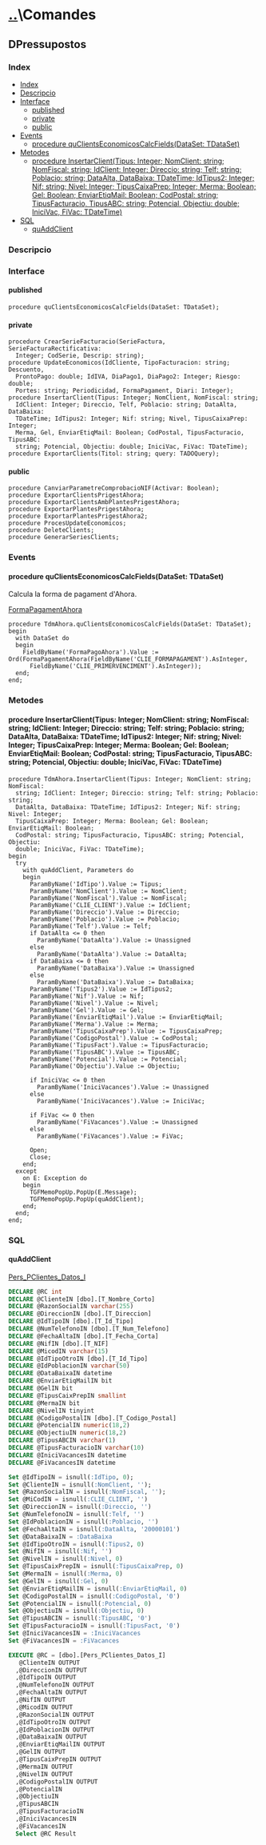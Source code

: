# [..](..)\Comandes

## DPressupostos

### Index

- [Index](#index)
- [Descripcio](#descripcio)
- [Interface](#interface)
  - [published](#published)
  - [private](#private)
  - [public](#public)
- [Events](#events)
  - [procedure quClientsEconomicosCalcFields(DataSet: TDataSet)](#procedure-quclientseconomicoscalcfieldsdataset-tdataset)
- [Metodes](#metodes)
  - [procedure InsertarClient(Tipus: Integer; NomClient: string; NomFiscal: string; IdClient: Integer; Direccio: string; Telf: string; Poblacio: string; DataAlta, DataBaixa: TDateTime; IdTipus2: Integer; Nif: string; Nivel: Integer; TipusCaixaPrep: Integer; Merma: Boolean; Gel: Boolean; EnviarEtiqMail: Boolean; CodPostal: string; TipusFacturacio, TipusABC: string; Potencial, Objectiu: double; IniciVac, FiVac: TDateTime)](#procedure-insertarclienttipus-integer-nomclient-string-nomfiscal-string-idclient-integer-direccio-string-telf-string-poblacio-string-dataalta-databaixa-tdatetime-idtipus2-integer-nif-string-nivel-integer-tipuscaixaprep-integer-merma-boolean-gel-boolean-enviaretiqmail-boolean-codpostal-string-tipusfacturacio-tipusabc-string-potencial-objectiu-double-inicivac-fivac-tdatetime)
- [SQL](#sql)
  - [quAddClient](#quaddclient)

### Descripcio

### Interface

#### published

```Delphi
procedure quClientsEconomicosCalcFields(DataSet: TDataSet);
```

#### private

```Delphi
procedure CrearSerieFacturacio(SerieFactura, SerieFacturaRectificativa:
  Integer; CodSerie, Descrip: string);
procedure UpdateEconomicos(IdCliente, TipoFacturacion: string; Descuento,
  ProntoPago: double; IdIVA, DiaPago1, DiaPago2: Integer; Riesgo: double;
  Portes: string; Periodicidad, FormaPagament, Diari: Integer);
procedure InsertarClient(Tipus: Integer; NomClient, NomFiscal: string;
  IdClient: Integer; Direccio, Telf, Poblacio: string; DataAlta, DataBaixa:
  TDateTime; IdTipus2: Integer; Nif: string; Nivel, TipusCaixaPrep: Integer;
  Merma, Gel, EnviarEtiqMail: Boolean; CodPostal, TipusFacturacio, TipusABC:
  string; Potencial, Objectiu: double; IniciVac, FiVac: TDateTime);
procedure ExportarClients(Titol: string; query: TADOQuery);
```

#### public

```Delphi
procedure CanviarParametreComprobacioNIF(Activar: Boolean);
procedure ExportarClientsPrigestAhora;
procedure ExportarClientsAmbPlantesPrigestAhora;
procedure ExportarPlantesPrigestAhora;
procedure ExportarPlantesPrigestAhora2;
procedure ProcesUpdateEconomicos;
procedure DeleteClients;
procedure GenerarSeriesClients;
```

### Events

#### procedure quClientsEconomicosCalcFields(DataSet: TDataSet)

Calcula la forma de pagament d'Ahora.

[FormaPagamentAhora][funcFormaPagamentAhora]

```Delphi
procedure TdmAhora.quClientsEconomicosCalcFields(DataSet: TDataSet);
begin
  with DataSet do
  begin
    FieldByName('FormaPagoAhora').Value := Ord(FormaPagamentAhora(FieldByName('CLIE_FORMAPAGAMENT').AsInteger,
      FieldByName('CLIE_PRIMERVENCIMENT').AsInteger));
  end;
end;
```

### Metodes

#### procedure InsertarClient(Tipus: Integer; NomClient: string; NomFiscal: string; IdClient: Integer; Direccio: string; Telf: string; Poblacio: string; DataAlta, DataBaixa: TDateTime; IdTipus2: Integer; Nif: string; Nivel: Integer; TipusCaixaPrep: Integer; Merma: Boolean; Gel: Boolean; EnviarEtiqMail: Boolean; CodPostal: string; TipusFacturacio, TipusABC: string; Potencial, Objectiu: double; IniciVac, FiVac: TDateTime)

```Delphi
procedure TdmAhora.InsertarClient(Tipus: Integer; NomClient: string; NomFiscal:
  string; IdClient: Integer; Direccio: string; Telf: string; Poblacio: string;
  DataAlta, DataBaixa: TDateTime; IdTipus2: Integer; Nif: string; Nivel: Integer;
  TipusCaixaPrep: Integer; Merma: Boolean; Gel: Boolean; EnviarEtiqMail: Boolean;
  CodPostal: string; TipusFacturacio, TipusABC: string; Potencial, Objectiu:
  double; IniciVac, FiVac: TDateTime);
begin
  try
    with quAddClient, Parameters do
    begin
      ParamByName('IdTipo').Value := Tipus;
      ParamByName('NomClient').Value := NomClient;
      ParamByName('NomFiscal').Value := NomFiscal;
      ParamByName('CLIE_CLIENT').Value := IdClient;
      ParamByName('Direccio').Value := Direccio;
      ParamByName('Poblacio').Value := Poblacio;
      ParamByName('Telf').Value := Telf;
      if DataAlta <= 0 then
        ParamByName('DataAlta').Value := Unassigned
      else
        ParamByName('DataAlta').Value := DataAlta;
      if DataBaixa <= 0 then
        ParamByName('DataBaixa').Value := Unassigned
      else
        ParamByName('DataBaixa').Value := DataBaixa;
      ParamByName('Tipus2').Value := IdTipus2;
      ParamByName('Nif').Value := Nif;
      ParamByName('Nivel').Value := Nivel;
      ParamByName('Gel').Value := Gel;
      ParamByName('EnviarEtiqMail').Value := EnviarEtiqMail;
      ParamByName('Merma').Value := Merma;
      ParamByName('TipusCaixaPrep').Value := TipusCaixaPrep;
      ParamByName('CodigoPostal').Value := CodPostal;
      ParamByName('TipusFact').Value := TipusFacturacio;
      ParamByName('TipusABC').Value := TipusABC;
      ParamByName('Potencial').Value := Potencial;
      ParamByName('Objectiu').Value := Objectiu;

      if IniciVac <= 0 then
        ParamByName('IniciVacances').Value := Unassigned
      else
        ParamByName('IniciVacances').Value := IniciVac;

      if FiVac <= 0 then
        ParamByName('FiVacances').Value := Unassigned
      else
        ParamByName('FiVacances').Value := FiVac;

      Open;
      Close;
    end;
  except
    on E: Exception do
    begin
      TGFMemoPopUp.PopUp(E.Message);
      TGFMemoPopUp.PopUp(quAddClient);
    end;
  end;
end;
```

### SQL

#### quAddClient

[Pers_PClientes_Datos_I](StoredProcedures.md#pers_pclientes_datos_i)

```SQL
DECLARE @RC int
DECLARE @ClienteIN [dbo].[T_Nombre_Corto]
DECLARE @RazonSocialIN varchar(255)
DECLARE @DireccionIN [dbo].[T_Direccion]
DECLARE @IdTipoIN [dbo].[T_Id_Tipo]
DECLARE @NumTelefonoIN [dbo].[T_Num_Telefono]
DECLARE @FechaAltaIN [dbo].[T_Fecha_Corta]
DECLARE @NifIN [dbo].[T_NIF]
DECLARE @MicodIN varchar(15)
DECLARE @IdTipoOtroIN [dbo].[T_Id_Tipo]
DECLARE @IdPoblacionIN varchar(50)
DECLARE @DataBaixaIN datetime
DECLARE @EnviarEtiqMailIN bit
DECLARE @GelIN bit
DECLARE @TipusCaixPrepIN smallint
DECLARE @MermaIN bit
DECLARE @NivelIN tinyint
DECLARE @CodigoPostalIN [dbo].[T_Codigo_Postal] 
DECLARE @PotencialIN numeric(18,2)
DECLARE @ObjectiuIN numeric(18,2)
DECLARE @TipusABCIN varchar(1)
DECLARE @TipusFacturacioIN varchar(10)
DECLARE @IniciVacancesIN datetime
DECLARE @FiVacancesIN datetime

Set @IdTipoIN = isnull(:IdTipo, 0);
Set @ClienteIN = isnull(:NomClient, '');
Set @RazonSocialIN = isnull(:NomFiscal, '');
Set @MiCodIN = isnull(:CLIE_CLIENT, '')
Set @DireccionIN = isnull(:Direccio, '')
Set @NumTelefonoIN = isnull(:Telf, '')
Set @IdPoblacionIN = isnull(:Poblacio, '')
Set @FechaAltaIN = isnull(:DataAlta, '20000101')
Set @DataBaixaIN = :DataBaixa
Set @IdTipoOtroIN = isnull(:Tipus2, 0)
Set @NifIN = isnull(:Nif, '')
Set @NivelIN = isnull(:Nivel, 0)
Set @TipusCaixPrepIN = isnull(:TipusCaixaPrep, 0)
Set @MermaIN = isnull(:Merma, 0)
Set @GelIN = isnull(:Gel, 0)
Set @EnviarEtiqMailIN = isnull(:EnviarEtiqMail, 0)
Set @CodigoPostalIN = isnull(:CodigoPostal, '0')
Set @PotencialIN = isnull(:Potencial, 0)
Set @ObjectiuIN = isnull(:Objectiu, 0)
Set @TipusABCIN = isnull(:TipusABC, '0')
Set @TipusFacturacioIN = isnull(:TipusFact, '0')
Set @IniciVacancesIN = :IniciVacances
Set @FiVacancesIN = :FiVacances

EXECUTE @RC = [dbo].[Pers_PClientes_Datos_I] 
   @ClienteIN OUTPUT
  ,@DireccionIN OUTPUT
  ,@IdTipoIN OUTPUT
  ,@NumTelefonoIN OUTPUT
  ,@FechaAltaIN OUTPUT
  ,@NifIN OUTPUT
  ,@MicodIN OUTPUT
  ,@RazonSocialIN OUTPUT
  ,@IdTipoOtroIN OUTPUT
  ,@IdPoblacionIN OUTPUT
  ,@DataBaixaIN OUTPUT
  ,@EnviarEtiqMailIN OUTPUT
  ,@GelIN OUTPUT
  ,@TipusCaixPrepIN OUTPUT
  ,@MermaIN OUTPUT
  ,@NivelIN OUTPUT
  ,@CodigoPostalIN OUTPUT
  ,@PotencialIN
  ,@ObjectiuIN
  ,@TipusABCIN
  ,@TipusFacturacioIN
  ,@IniciVacancesIN
  ,@FiVacancesIN
  Select @RC Result
```

[funcFormaPagamentAhora]: AFormesPagament.md#test
